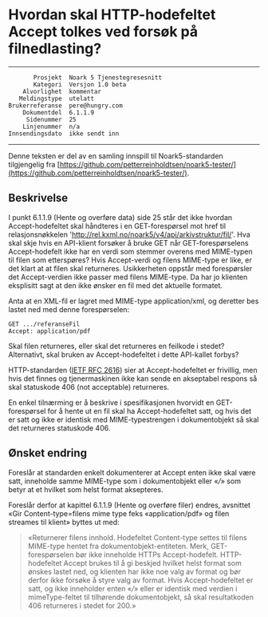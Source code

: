 Hvordan skal HTTP-hodefeltet Accept tolkes ved forsøk på filnedlasting?
=======================================================================

 ------------------  ---------------------------------
           Prosjekt  Noark 5 Tjenestegresesnitt
           Kategori  Versjon 1.0 beta
        Alvorlighet  kommentar
       Meldingstype  utelatt
    Brukerreferanse  pere@hungry.com
        Dokumentdel  6.1.1.9
         Sidenummer  25
        Linjenummer  n/a
    Innsendingsdato  ikke sendt inn
 ------------------  ---------------------------------

Denne teksten er del av en samling innspill til Noark5-standarden
tilgjengelig fra [https://github.com/petterreinholdtsen/noark5-tester/](https://github.com/petterreinholdtsen/noark5-tester/).

Beskrivelse
-----------

I punkt 6.1.1.9 (Hente og overføre data) side 25 står det ikke hvordan
Accept-hodefeltet skal håndteres i en GET-forespørsel mot href til
relasjonsnøkkelen
'http://rel.kxml.no/noark5/v4/api/arkivstruktur/fil/'.  Hva skal skje
hvis en API-klient forsøker å bruke GET når GET-forespørselens
Accept-hodefelt ikke har en verdi som stemmer overens med MIME-typen
til filen som etterspøres?  Hvis Accept-verdi og filens MIME-type er
like, er det klart at at filen skal returneres.  Usikkerheten oppstår
med forespørsler det Accept-verdien ikke passer med filens MIME-type.
Da har jo klienten eksplisitt sagt at den ikke ønsker en fil med det
aktuelle formatet.

Anta at en XML-fil er lagret med MIME-type application/xml, og
deretter bes lastet ned med denne forespørselen:

```
GET .../referanseFil
Accept: application/pdf
```

Skal filen returneres, eller skal det returneres en feilkode i stedet?
Alternativt, skal bruken av Accept-hodefeltet i dette API-kallet
forbys?

HTTP-standarden ([IETF RFC
2616](https://www.w3.org/Protocols/rfc2616/rfc2616-sec14.html)) sier
at Accept-hodefeltet er frivillig, men hvis det finnes og
tjenermaskinen ikke kan sende en akseptabel respons så skal statuskode
406 (not acceptable) returneres.

En enkel tilnærming er å beskrive i spesifikasjonen hvorvidt en 
GET-forespørsel for å hente ut en fil skal ha Accept-hodefeltet satt, 
og hvis det er satt og ikke er identisk med MIME-typestrengen i 
dokumentobjekt så skal det returneres statuskode 406.

Ønsket endring
--------------

Foreslår at standarden enkelt dokumenterer at Accept enten ikke skal være 
satt, inneholde samme MIME-type som i dokumentobjekt eller «*/*» som betyr 
at et hvilket som helst format aksepteres.

Foreslår derfor at kapittel 6.1.1.9 (Hente og overføre filer) endres,
avsnittet «Gir Content-type=filens mime type feks «application/pdf» og
filen streames til klient» byttes ut med:

> «Returnerer filens innhold.  Hodefeltet Content-type settes til
> filens MIME-type hentet fra dokumentobjekt-entiteten.  Merk,
> GET-forespørselen bør ikke inneholde HTTPs Accept-hodefelt.
> HTTP-hodefeltet Accept brukes til å gi beskjed hvilket helst format
> som ønskes lastet ned, og klienten har ikke noe valg av format og
> bør derfor ikke forsøke å styre valg av format.  Hvis
> Accept-hodefeltet er satt, og ikke inneholder enten «*/*» eller er
> identisk med verdien i mimeType-feltet til tilhørende
> dokumentobjekt, så skal resultatkoden 406 returneres i stedet for
> 200.»
